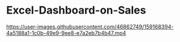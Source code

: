 # Excel-Dashboard-on-Sales


https://user-images.githubusercontent.com/46862749/159168394-4a5188a1-1c0b-49e9-9ee8-e7a2eb7b4b47.mp4

